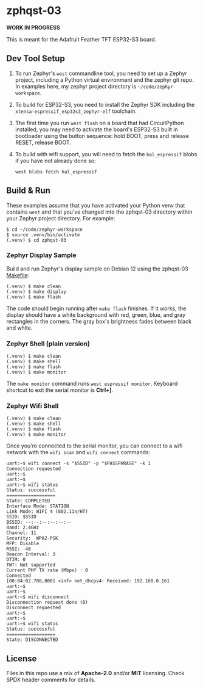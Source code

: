 <!-- SPDX-License-Identifier: MIT -->
<!-- SPDX-FileCopyrightText: Copyright 2025 Sam Blenny -->

# zphqst-03

**WORK IN PROGRESS**

This is meant for the Adafruit Feather TFT ESP32-S3 board.


## Dev Tool Setup

1. To run Zephyr's `west` commandline tool, you need to set up a Zephyr
   project, including a Python virtual environment and the zephyr git repo.
   In examples here, my zephyr project directory is `~/code/zephyr-workspace`.

2. To build for ESP32-S3, you need to install the Zephyr SDK including the
   `xtensa-espressif_esp32s3_zephyr-elf` toolchain.

3. The first time you run `west flash` on a board that had CircuitPython
   installed, you may need to activate the board's ESP32-S3 built in bootloader
   using the button sequence: hold BOOT, press and release RESET, release BOOT.

4. To build with wifi support, you will need to fetch the `hal_espressif` blobs
   if you have not already done so:

   ```
   west blobs fetch hal_espressif
   ```


## Build & Run

These examples assume that you have activated your Python venv that contains
`west` and that you've changed into the zphqst-03 directory within your Zephyr
project directory. For example:

```
$ cd ~/code/zephyr-workspace
$ source .venv/bin/activate
(.venv) $ cd zphqst-03
```


### Zephyr Display Sample

Build and run Zephyr's display sample on Debian 12 using the zphqst-03
[Makefile](Makefile):

```
(.venv) $ make clean
(.venv) $ make display
(.venv) $ make flash
```

The code should begin running after `make flash` finishes. If it works, the
display should have a white background with red, green, blue, and gray
rectangles in the corners. The gray box's brightness fades between black and
white.


### Zephyr Shell (plain version)

```
(.venv) $ make clean
(.venv) $ make shell
(.venv) $ make flash
(.venv) $ make monitor
```

The `make monitor` command runs `west espressif monitor`. Keyboard shortcut to
exit the serial monitor is **Ctrl+]**.


### Zephyr Wifi Shell

```
(.venv) $ make clean
(.venv) $ make shell
(.venv) $ make flash
(.venv) $ make monitor
```

Once you're connected to the serial monitor, you can connect to a wifi network
with the `wifi scan` and `wifi connect` commands:

```
uart:~$ wifi connect -s "$SSID" -p "$PASSPHRASE" -k 1
Connection requested
uart:~$
uart:~$
uart:~$ wifi status
Status: successful
==================
State: COMPLETED
Interface Mode: STATION
Link Mode: WIFI 4 (802.11n/HT)
SSID: $SSID
BSSID: --:--:--:--:--:--
Band: 2.4GHz
Channel: 11
Security:  WPA2-PSK
MFP: Disable
RSSI: -48
Beacon Interval: 3
DTIM: 0
TWT: Not supported
Current PHY TX rate (Mbps) : 0
Connected
[00:04:02.708,000] <inf> net_dhcpv4: Received: 192.168.0.161
uart:~$
uart:~$
uart:~$ wifi disconnect
Disconnection request done (0)
Disconnect requested
uart:~$
uart:~$
uart:~$ wifi status
Status: successful
==================
State: DISCONNECTED
```


## License

Files in this repo use a mix of **Apache-2.0** and/or **MIT** licensing. Check
SPDX header comments for details.
